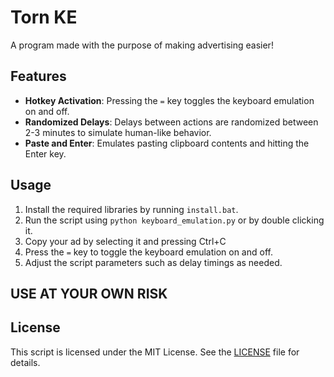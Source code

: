 # Torn KE

A program made with the purpose of making advertising easier!

## Features

- **Hotkey Activation**: Pressing the `=` key toggles the keyboard emulation on and off.
- **Randomized Delays**: Delays between actions are randomized between 2-3 minutes to simulate human-like behavior.
- **Paste and Enter**: Emulates pasting clipboard contents and hitting the Enter key.

## Usage

1. Install the required libraries by running `install.bat`.
2. Run the script using `python keyboard_emulation.py` or by double clicking it.
3. Copy your ad by selecting it and pressing Ctrl+C
4. Press the `=` key to toggle the keyboard emulation on and off.
5. Adjust the script parameters such as delay timings as needed.

## USE AT YOUR OWN RISK

## License

This script is licensed under the MIT License. See the [LICENSE](LICENSE) file for details.
```
